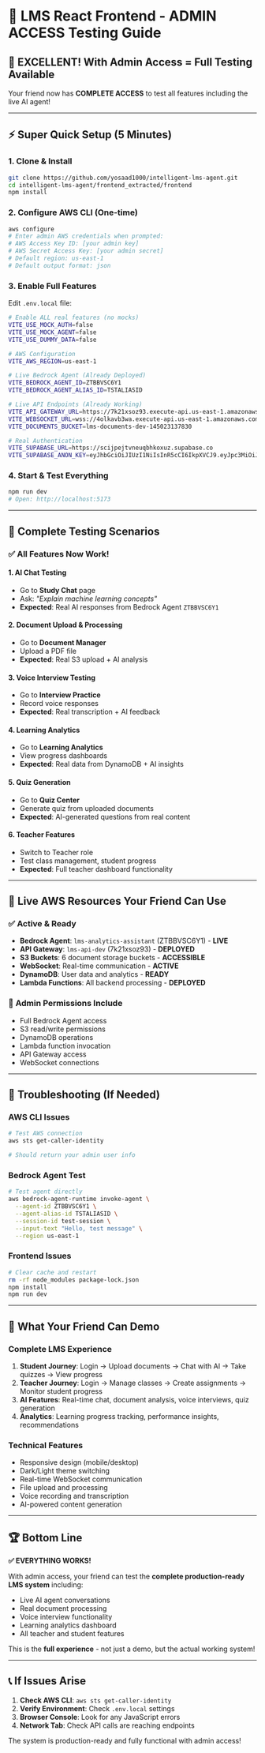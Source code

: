 # 🚀 LMS React Frontend - ADMIN ACCESS Testing Guide

## 🎉 **EXCELLENT! With Admin Access = Full Testing Available**

Your friend now has **COMPLETE ACCESS** to test all features including the live AI agent!

---

## ⚡ **Super Quick Setup (5 Minutes)**

### 1. **Clone & Install**
```bash
git clone https://github.com/yosaad1000/intelligent-lms-agent.git
cd intelligent-lms-agent/frontend_extracted/frontend
npm install
```

### 2. **Configure AWS CLI (One-time)**
```bash
aws configure
# Enter admin AWS credentials when prompted:
# AWS Access Key ID: [your admin key]
# AWS Secret Access Key: [your admin secret]
# Default region: us-east-1
# Default output format: json
```

### 3. **Enable Full Features**
Edit `.env.local` file:
```bash
# Enable ALL real features (no mocks)
VITE_USE_MOCK_AUTH=false
VITE_USE_MOCK_AGENT=false
VITE_USE_DUMMY_DATA=false

# AWS Configuration
VITE_AWS_REGION=us-east-1

# Live Bedrock Agent (Already Deployed)
VITE_BEDROCK_AGENT_ID=ZTBBVSC6Y1
VITE_BEDROCK_AGENT_ALIAS_ID=TSTALIASID

# Live API Endpoints (Already Working)
VITE_API_GATEWAY_URL=https://7k21xsoz93.execute-api.us-east-1.amazonaws.com/dev
VITE_WEBSOCKET_URL=wss://4olkavb3wa.execute-api.us-east-1.amazonaws.com/dev
VITE_DOCUMENTS_BUCKET=lms-documents-dev-145023137830

# Real Authentication
VITE_SUPABASE_URL=https://scijpejtvneuqbhkoxuz.supabase.co
VITE_SUPABASE_ANON_KEY=eyJhbGciOiJIUzI1NiIsInR5cCI6IkpXVCJ9.eyJpc3MiOiJzdXBhYmFzZSIsInJlZiI6InNjaWpwZWp0dm5ldXFiaGtveHV6Iiwicm9sZSI6ImFub24iLCJpYXQiOjE3NTU1OTcxNDEsImV4cCI6MjA3MTE3MzE0MX0.Z6Q_DmsuHYOOvCGed5hcKDrT93XPL5hHwCyGDREcmmw
```

### 4. **Start & Test Everything**
```bash
npm run dev
# Open: http://localhost:5173
```

---

## 🧪 **Complete Testing Scenarios**

### ✅ **All Features Now Work!**

#### **1. AI Chat Testing**
- Go to **Study Chat** page
- Ask: *"Explain machine learning concepts"*
- **Expected**: Real AI responses from Bedrock Agent `ZTBBVSC6Y1`

#### **2. Document Upload & Processing**
- Go to **Document Manager**
- Upload a PDF file
- **Expected**: Real S3 upload + AI analysis

#### **3. Voice Interview Testing**
- Go to **Interview Practice**
- Record voice responses
- **Expected**: Real transcription + AI feedback

#### **4. Learning Analytics**
- Go to **Learning Analytics**
- View progress dashboards
- **Expected**: Real data from DynamoDB + AI insights

#### **5. Quiz Generation**
- Go to **Quiz Center**
- Generate quiz from uploaded documents
- **Expected**: AI-generated questions from real content

#### **6. Teacher Features**
- Switch to Teacher role
- Test class management, student progress
- **Expected**: Full teacher dashboard functionality

---

## 🎯 **Live AWS Resources Your Friend Can Use**

### ✅ **Active & Ready**
- **Bedrock Agent**: `lms-analytics-assistant` (ZTBBVSC6Y1) - **LIVE**
- **API Gateway**: `lms-api-dev` (7k21xsoz93) - **DEPLOYED**
- **S3 Buckets**: 6 document storage buckets - **ACCESSIBLE**
- **WebSocket**: Real-time communication - **ACTIVE**
- **DynamoDB**: User data and analytics - **READY**
- **Lambda Functions**: All backend processing - **DEPLOYED**

### 🔧 **Admin Permissions Include**
- Full Bedrock Agent access
- S3 read/write permissions
- DynamoDB operations
- Lambda function invocation
- API Gateway access
- WebSocket connections

---

## 🚨 **Troubleshooting (If Needed)**

### **AWS CLI Issues**
```bash
# Test AWS connection
aws sts get-caller-identity

# Should return your admin user info
```

### **Bedrock Agent Test**
```bash
# Test agent directly
aws bedrock-agent-runtime invoke-agent \
  --agent-id ZTBBVSC6Y1 \
  --agent-alias-id TSTALIASID \
  --session-id test-session \
  --input-text "Hello, test message" \
  --region us-east-1
```

### **Frontend Issues**
```bash
# Clear cache and restart
rm -rf node_modules package-lock.json
npm install
npm run dev
```

---

## 🎊 **What Your Friend Can Demo**

### **Complete LMS Experience**
1. **Student Journey**: Login → Upload documents → Chat with AI → Take quizzes → View progress
2. **Teacher Journey**: Login → Manage classes → Create assignments → Monitor student progress
3. **AI Features**: Real-time chat, document analysis, voice interviews, quiz generation
4. **Analytics**: Learning progress tracking, performance insights, recommendations

### **Technical Features**
- Responsive design (mobile/desktop)
- Dark/Light theme switching
- Real-time WebSocket communication
- File upload and processing
- Voice recording and transcription
- AI-powered content generation

---

## 🏆 **Bottom Line**

**✅ EVERYTHING WORKS!** 

With admin access, your friend can test the **complete production-ready LMS system** including:
- Live AI agent conversations
- Real document processing
- Voice interview functionality  
- Learning analytics dashboard
- All teacher and student features

This is the **full experience** - not just a demo, but the actual working system!

---

## 📞 **If Issues Arise**

1. **Check AWS CLI**: `aws sts get-caller-identity`
2. **Verify Environment**: Check `.env.local` settings
3. **Browser Console**: Look for any JavaScript errors
4. **Network Tab**: Check API calls are reaching endpoints

The system is production-ready and fully functional with admin access!